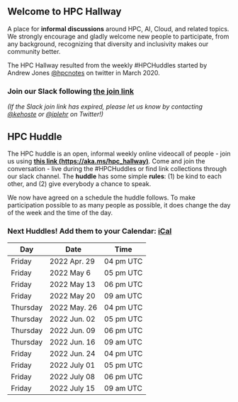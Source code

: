 ## Welcome to HPC Hallway

A place for **informal discussions** around HPC, AI, Cloud, and related topics.
We strongly encourage and gladly welcome new people to participate, from any background, recognizing that diversity and inclusivity makes our community better.

The HPC Hallway resulted from the weekly #HPCHuddles started by Andrew Jones [@hpcnotes](https://twitter.com/hpcnotes) on twitter in March 2020.

### Join our Slack following [the join link](https://join.slack.com/t/hpc-huddle/shared_invite/zt-11vwte1xw-Qy51FakckeFPiUE1Z~RJkw)

*(If the Slack join link has expired, please let us know by contacting [@kehoste](https://twitter.com/kehoste) or
[@jplehr](https://twitter.com/jplehr) on Twitter!)*

## HPC Huddle

The HPC huddle is an open, informal weekly online videocall of people - join us using [**this link (https://aka.ms/hpc_hallway)**](https://aka.ms/hpc_hallway).
Come and join the conversation - live during the #HPCHuddles or find link collections through our slack channel.
The **huddle** has some simple **rules**: (1) be kind to each other, and (2) give everybody a chance to speak.

We now have agreed on a schedule the huddle follows.
To make participation possible to as many people as possible, it does change the day of the week and the time of the day.

### Next Huddles! Add them to your Calendar: [iCal](hpc-hallway.ics)

| Day | Date  | Time |
|-----|------|----------|
| Friday | 2022 Apr. 29 | 04 pm UTC |
| Friday | 2022 May  6 | 05 pm UTC |
| Friday | 2022 May  13 | 06 pm UTC |
| Friday | 2022 May  20 | 09 am UTC |
| Thursday | 2022 May. 26 | 04 pm UTC |
| Thursday | 2022 Jun. 02 | 05 pm UTC |
| Thursday | 2022 Jun. 09 | 06 pm UTC |
| Thursday | 2022 Jun. 16 | 09 am UTC |
| Friday | 2022 Jun. 24 | 04 pm UTC |
| Friday | 2022 July 01 | 05 pm UTC |
| Friday | 2022 July 08 | 06 pm UTC |
| Friday | 2022 July 15 | 09 am UTC |
